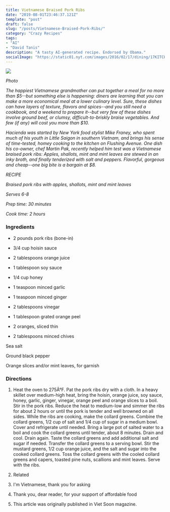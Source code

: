```yaml
---
title: Vietnamese Braised Pork Ribs
date: "2019-08-01T23:46:37.121Z"
template: "post"
draft: false
slug: "/posts/Vietnamese-Braised-Pork-Ribs/"
category: "Crazy Recipes"
tags:
- "AI"
- "David Tanis"
description: "A tasty AI-generated recipe. Endorsed by Obama."
socialImage: "https://static01.nyt.com/images/2016/02/17/dining/17KITCH1/17KITCH1-superJumbo.jpg"
---
```


![](https://static01.nyt.com/images/2016/02/17/dining/17KITCH1/17KITCH1-superJumbo.jpg)

*Photo*

*The happiest Vietnamese grandmother can put together a meal for no more than $5--but something else is happening: diners are learning that you can make a more economical meal at a lower culinary level. Sure, these dishes can have layers of texture, flavors and spices--and you still need a cookbook, and a weekend to prepare it--but very few of these dishes involve ground beef, or clumsy, difficult-to-briskly braise vegetables. And few (if any) will cost you more than $10.*

*Hacienda was started by New York food stylist Mike Franey, who spent much of his youth in Little Saigon in southern Vietnam, and brings his sense of time-tested, homey cooking to the kitchen on Flushing Avenue. One dish his co-owner, chef Martin Pak, recently helped him test was a Vietnamese braised pork ribs: Apples, shallots, mint and mint leaves are stewed in an inky broth, and finally tenderized with salt and peppers. Flavorful, gorgeous and cheap--one big bite is a bargain at $8.*

*RECIPE*

*Braised pork ribs with apples, shallots, mint and mint leaves*

*Serves 6-8*

*Prep time: 30 minutes*

*Cook time: 2 hours*
### Ingredients

* 2 pounds pork ribs (bone-in)

* 3/4 cup hoisin sauce

* 2 tablespoons orange juice

* 1 tablespoon soy sauce

* 1/4 cup honey

* 1 teaspoon minced garlic

* 1 teaspoon minced ginger

* 2 tablespoons vinegar

* 1 tablespoon grated orange peel

* 2 oranges, sliced thin

* 2 tablespoons minced chives

Sea salt

Ground black pepper

Orange slices and/or mint leaves, for garnish
### Directions

1. Heat the oven to 275Â°F. Pat the pork ribs dry with a cloth. In a heavy skillet over medium-high heat, bring the hoisin, orange juice, soy sauce, honey, garlic, ginger, vinegar, orange peel and orange slices to a boil. Stir in the pork ribs. Reduce the heat to medium-low and simmer the ribs for about 2 hours or until the pork is tender and well browned on all sides. While the ribs are cooking, make the collard greens. Combine the collard greens, 1/2 cup of salt and 1/4 cup of sugar in a medium bowl. Cover and refrigerate until needed. Bring a large pot of salted water to a boil and cook the collard greens until tender, about 8 minutes. Drain and cool. Drain again. Taste the collard greens and add additional salt and sugar if needed. Transfer the collard greens to a serving bowl. Stir the mustard greens, 1/2 cup orange juice, and the salt and sugar into the cooked collard greens. Toss the collard greens with the cooled collard greens and capers, toasted pine nuts, scallions and mint leaves. Serve with the ribs.

1. Related

1. I'm Vietnamese, thank you for asking

1. Thank you, dear reader, for your support of affordable food

1. This article was originally published in Viet Soon magazine.

